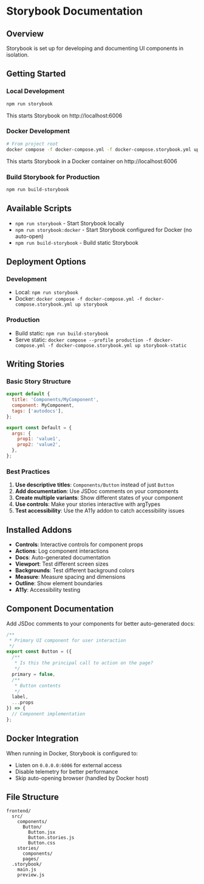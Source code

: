 # Storybook Documentation

## Overview
Storybook is set up for developing and documenting UI components in isolation.

## Getting Started

### Local Development
```bash
npm run storybook
```
This starts Storybook on http://localhost:6006

### Docker Development
```bash
# From project root
docker compose -f docker-compose.yml -f docker-compose.storybook.yml up storybook
```
This starts Storybook in a Docker container on http://localhost:6006

### Build Storybook for Production
```bash
npm run build-storybook
```

## Available Scripts
- `npm run storybook` - Start Storybook locally
- `npm run storybook:docker` - Start Storybook configured for Docker (no auto-open)
- `npm run build-storybook` - Build static Storybook

## Deployment Options

### Development
- Local: `npm run storybook`
- Docker: `docker compose -f docker-compose.yml -f docker-compose.storybook.yml up storybook`

### Production
- Build static: `npm run build-storybook`
- Serve static: `docker compose --profile production -f docker-compose.yml -f docker-compose.storybook.yml up storybook-static`

## Writing Stories

### Basic Story Structure
```javascript
export default {
  title: 'Components/MyComponent',
  component: MyComponent,
  tags: ['autodocs'],
};

export const Default = {
  args: {
    prop1: 'value1',
    prop2: 'value2',
  },
};
```

### Best Practices
1. **Use descriptive titles**: `Components/Button` instead of just `Button`
2. **Add documentation**: Use JSDoc comments on your components
3. **Create multiple variants**: Show different states of your component
4. **Use controls**: Make your stories interactive with argTypes
5. **Test accessibility**: Use the A11y addon to catch accessibility issues

## Installed Addons
- **Controls**: Interactive controls for component props
- **Actions**: Log component interactions
- **Docs**: Auto-generated documentation
- **Viewport**: Test different screen sizes
- **Backgrounds**: Test different background colors
- **Measure**: Measure spacing and dimensions
- **Outline**: Show element boundaries
- **A11y**: Accessibility testing

## Component Documentation
Add JSDoc comments to your components for better auto-generated docs:

```javascript
/**
 * Primary UI component for user interaction
 */
export const Button = ({
  /**
   * Is this the principal call to action on the page?
   */
  primary = false,
  /**
   * Button contents
   */
  label,
  ...props
}) => {
  // Component implementation
};
```

## Docker Integration
When running in Docker, Storybook is configured to:
- Listen on `0.0.0.0:6006` for external access
- Disable telemetry for better performance
- Skip auto-opening browser (handled by Docker host)

## File Structure
```
frontend/
  src/
    components/
      Button/
        Button.jsx
        Button.stories.js
        Button.css
    stories/
      components/
      pages/
  .storybook/
    main.js
    preview.js
```

